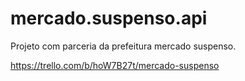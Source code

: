# mercado.suspenso.api
Projeto com parceria da prefeitura mercado suspenso.

https://trello.com/b/hoW7B27t/mercado-suspenso
